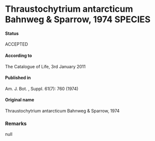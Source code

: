 Thraustochytrium antarcticum Bahnweg & Sparrow, 1974 SPECIES
=======

#### Status
ACCEPTED

#### According to
The Catalogue of Life, 3rd January 2011

#### Published in
Am. J. Bot. , Suppl. 61(7): 760 (1974)

#### Original name
Thraustochytrium antarcticum Bahnweg & Sparrow, 1974

### Remarks
null